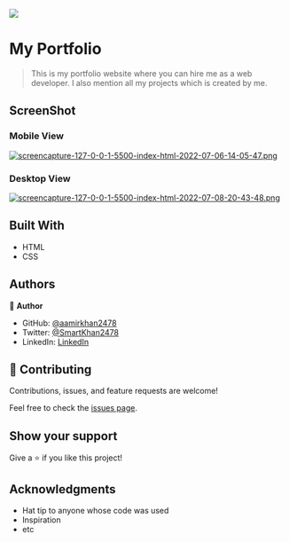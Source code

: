 ![](https://img.shields.io/badge/Microverse-blueviolet)

# My Portfolio

> This is my portfolio website where you can hire me as a web developer. I also mention all my projects which is created by me.

## ScreenShot
### Mobile View
[![screencapture-127-0-0-1-5500-index-html-2022-07-06-14-05-47.png](https://i.postimg.cc/fTTdGRtq/screencapture-127-0-0-1-5500-index-html-2022-07-06-14-05-47.png)](https://postimg.cc/jCmCNKhy)

### Desktop View
[![screencapture-127-0-0-1-5500-index-html-2022-07-08-20-43-48.png](https://i.postimg.cc/ZKQdBmqS/screencapture-127-0-0-1-5500-index-html-2022-07-08-20-43-48.png)](https://postimg.cc/HVQxRf5Z)

## Built With

- HTML
- CSS

## Authors

👤 **Author**

- GitHub: [@aamirkhan2478](https://github.com/aamirkhan2478)
- Twitter: [@SmartKhan2478](https://twitter.com/SmartKhan2478)
- LinkedIn: [LinkedIn](https://www.linkedin.com/in/aamir-khan-302a44237/)

## 🤝 Contributing

Contributions, issues, and feature requests are welcome!

Feel free to check the [issues page](../../issues/).

## Show your support

Give a ⭐️ if you like this project!

## Acknowledgments

- Hat tip to anyone whose code was used
- Inspiration
- etc